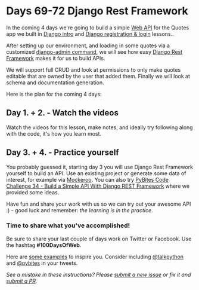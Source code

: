 # Days 69-72 Django Rest Framework

In the coming 4 days we're going to build a simple [Web API](https://en.wikipedia.org/wiki/Web_API) for the Quotes app we built in [Django intro](https://github.com/talkpython/100daysofweb-with-python-course/tree/master/days/045-048-django-intro) and [Django registration & login](https://github.com/talkpython/100daysofweb-with-python-course/tree/master/days/053-056-django-registration) lessons..

After setting up our environment, and loading in some quotes via a customized [django-admin command](https://docs.djangoproject.com/en/2.1/howto/custom-management-commands/), we will see how easy [Django Rest Framework](https://www.django-rest-framework.org/) makes it for us to build APIs.

We will support full CRUD and look at permissions to only make quotes editable that are owned by the user that added them. Finally we will look at schema and documentation generation.

Here is the plan for the coming 4 days:

## Day 1. + 2. - Watch the videos 

Watch the videos for this lesson, make notes, and ideally try following along with the code, it's how you learn most.

## Day 3. + 4. - Practice yourself

You probably guessed it, starting day 3 you will use Django Rest Framework yourself to build an API. Use an existing project or generate some data of interest, for example via [Mockeroo](https://www.mockaroo.com/). You can also try [PyBites Code Challenge 34 - Build a Simple API With Django REST Framework](https://codechalleng.es/challenges/34/) where we provided some ideas.

Have fun and share your work with us so we can try out your awesome API :) - good luck and remember: _the learning is in the practice_.

### Time to share what you've accomplished!

Be sure to share your last couple of days work on Twitter or Facebook. Use the hashtag **#100DaysOfWeb**.

Here are [some examples](https://twitter.com/search?q=%23100DaysOfCode) to inspire you. Consider including [@talkpython](https://twitter.com/talkpython) and [@pybites](https://twitter.com/pybites) in your tweets.

*See a mistake in these instructions? Please [submit a new issue](https://github.com/talkpython/100daysofweb-with-python-course/issues) or fix it and [submit a PR](https://github.com/talkpython/100daysofweb-with-python-course/pulls).*
